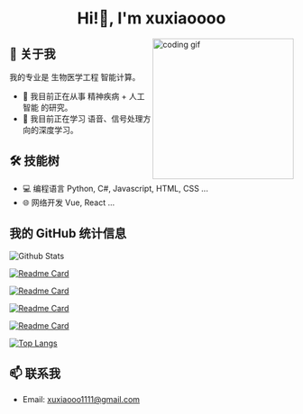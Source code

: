 <h1 align="center">Hi!👋, I'm xuxiaoooo</h1>
<img align="right" src="https://media.giphy.com/media/PiQejEf31116URju4V/giphy.gif" alt="coding gif" width="250">


## 🚀 关于我
我的专业是 生物医学工程 智能计算。
- 🔭 我目前正在从事 精神疾病 + 人工智能 的研究。
- 🌱 我目前正在学习 语音、信号处理方向的深度学习。

## 🛠 技能树

- 💻 编程语言 Python, C#, Javascript, HTML, CSS ...
- 🌐 网络开发 Vue, React ...

## 我的 GitHub 统计信息

![Github Stats](https://github-readme-stats.vercel.app/api?username=xuxiaoooo&count_private=true&show_icons=true&include_all_commits=true&theme=highcontrast)

[![Readme Card](https://github-readme-stats.vercel.app/api/pin/?username=xuxiaoooo&repo=ABAFnet&theme=highcontrast)](https://github.com/xuxiaoooo/github-readme-stats)

[![Readme Card](https://github-readme-stats.vercel.app/api/pin/?username=xuxiaoooo&repo=PAAMA&theme=highcontrast)](https://github.com/xuxiaoooo/github-readme-stats)

[![Readme Card](https://github-readme-stats.vercel.app/api/pin/?username=xuxiaoooo&repo=AMA_EEG&theme=highcontrast)](https://github.com/xuxiaoooo/github-readme-stats)

[![Readme Card](https://github-readme-stats.vercel.app/api/pin/?username=xuxiaoooo&repo=small-scale_fighting&theme=highcontrast)](https://github.com/xuxiaoooo/github-readme-stats)

[![Top Langs](https://github-readme-stats.vercel.app/api/top-langs/?username=xuxiaoooo&layout=compact&theme=highcontrast)](https://github.com/xuxiaoooo/github-readme-stats)

## 📫 联系我
- Email: xuxiaooo1111@gmail.com

